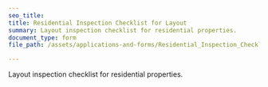 ```yaml
---
seo_title: 
title: Residential Inspection Checklist for Layout
summary: Layout inspection checklist for residential properties.
document_type: form
file_path: /assets/applications-and-forms/Residential_Inspection_Checklist_Layout.pdf

---
```

Layout inspection checklist for residential properties.
